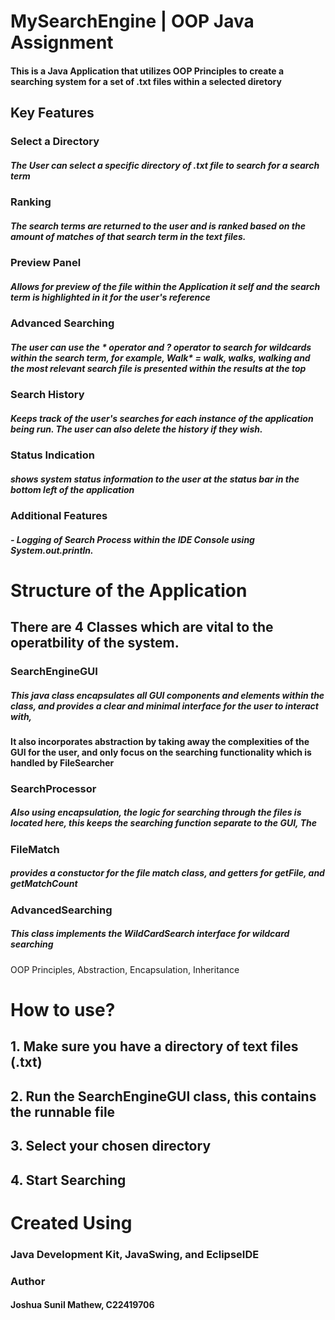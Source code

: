 # MySearchEngine | OOP Java Assignment
#### This is a Java Application that utilizes OOP Principles to create a searching system for a set of .txt files within a selected diretory

## Key Features

### Select a Directory
##### The User can select a specific directory of .txt file to search for a search term

### Ranking
##### The search terms are returned to the user and is ranked based on the amount of matches of that search term in the text files.

### Preview Panel
##### Allows for preview of the file within the Application it self and the search term is highlighted in it for the user's reference

### Advanced Searching
##### The user can use the * operator and ? operator to search for wildcards within the search term, for example, Walk* = walk, walks, walking and the most relevant search file is presented within the results at the top

### Search History 
##### Keeps track of the user's searches for each instance of the application being run. The user can also delete the history if they wish.

### Status Indication
##### shows system status information to the user at the status bar in the bottom left of the application

### Additional Features

##### - Logging of Search Process within the IDE Console using System.out.println.


# Structure of the Application
## There are 4 Classes which are vital to the operatbility of the system.

### SearchEngineGUI
##### This java class encapsulates all GUI components and elements within the class, and provides a clear and minimal interface for the user to interact with, 
#### It also incorporates abstraction by taking away the complexities of the GUI for the user, and only focus on the searching functionality which is handled by FileSearcher

### SearchProcessor
##### Also using encapsulation, the logic for searching through the files is located here, this keeps the searching function separate to the GUI, The 

### FileMatch 
##### provides a constuctor for the file match class, and getters for getFile, and getMatchCount

### AdvancedSearching
##### This class implements the WildCardSearch interface for wildcard searching

OOP Principles, Abstraction, Encapsulation, Inheritance

# How to use? 
 ## 1. Make sure you have a directory of text files (.txt)
 ## 2. Run the SearchEngineGUI class, this contains the runnable file
 ## 3. Select your chosen directory
 ## 4. Start Searching


 # Created Using 
 ### Java Development Kit, JavaSwing, and EclipseIDE


### Author 
#### Joshua Sunil Mathew, C22419706
 



